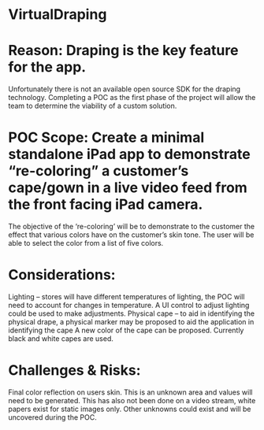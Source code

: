 # VirtualDraping

# Reason: Draping is the key feature for the app.
Unfortunately  there is not an available open source SDK for the draping technology. 
Completing a POC as the first phase of the project will allow the team to determine the viability of a custom solution.

# POC Scope: Create a minimal standalone iPad app to demonstrate “re-coloring” a customer’s cape/gown in a live video feed from the front facing iPad camera. 
The objective of the ‘re-coloring’ will be to demonstrate to the customer the effect that various colors have on the customer’s skin tone. 
The user will be able to select the color from a list of five colors. 

# Considerations:
Lighting – stores will have different temperatures of lighting, the POC will need to account for changes in temperature. A UI control to adjust lighting could be used to make adjustments.
Physical cape – to aid in identifying the physical drape, a physical marker may be proposed to aid the application in identifying the cape
A new color of the cape can be proposed. Currently black and white capes are used.

# Challenges & Risks:
Final color reflection on users skin. This is an unknown area and values will need to be generated. This has also not been done on a video stream, white papers exist for static images only. 
Other unknowns could exist and will be uncovered during the POC.
